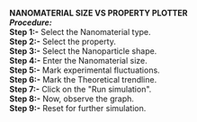 ****NANOMATERIAL SIZE VS PROPERTY PLOTTER****<BR>
_****Procedure:****_<br>
****Step 1:-**** Select the Nanomaterial type.<br>
****Step 2:-**** Select the property.<br>
****Step 3:-**** Select the Nanoparticle shape.<br>
****Step 4:-**** Enter the Nanomaterial size.<br>
****Step 5:-**** Mark experimental fluctuations.<br>
****Step 6:-**** Mark the Theoretical trendline.<br>
****Step 7:-**** Click on the "Run simulation".<br>
****Step 8:-**** Now, observe the graph.<br>
****Step 9:-**** Reset for further simulation.<br>
